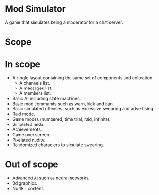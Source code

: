 # Mod Simulator
A game that simulates being a moderator for a chat server.

# Scope
# In scope
- A single layout containing the same set of components and coloration.
  - A channels list.
  - A messages list.
  - A members list.
- Basic AI including state machines.
- Basic mod commands such as warn, kick and ban.
- Basic simulated offenses, such as excessive swearing and advertising.
- Raid mode.
- Game modes (numbered, time trial, raid, infinite).
- Simulated raids.
- Achievements.
- Game over screen.
- Pixelated nudity.
- Randomized characters to simulate swearing.

# Out of scope
- Advanced AI such as neural networks.
- 3d graphics.
- No 18+ content.
